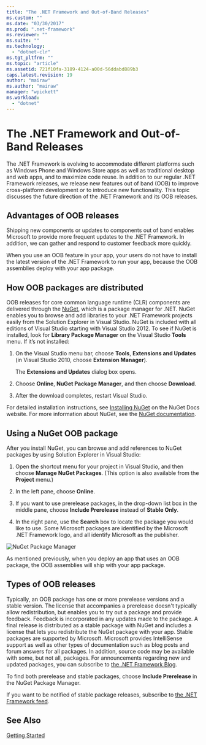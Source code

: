 ```yaml
---
title: "The .NET Framework and Out-of-Band Releases"
ms.custom: ""
ms.date: "03/30/2017"
ms.prod: ".net-framework"
ms.reviewer: ""
ms.suite: ""
ms.technology: 
  - "dotnet-clr"
ms.tgt_pltfrm: ""
ms.topic: "article"
ms.assetid: 721f10fa-3189-4124-a00d-56ddabd889b3
caps.latest.revision: 19
author: "mairaw"
ms.author: "mairaw"
manager: "wpickett"
ms.workload: 
  - "dotnet"
---
```

# The .NET Framework and Out-of-Band Releases
The .NET Framework is evolving to accommodate different platforms such as Windows Phone and Windows Store apps as well as traditional desktop and web apps, and to maximize code reuse. In addition to our regular .NET Framework releases, we release new features out of band (OOB) to improve cross-platform development or to introduce new functionality. This topic discusses the future direction of the .NET Framework and its OOB releases.  
  
## Advantages of OOB releases  
 Shipping new components or updates to components out of band enables Microsoft to provide more frequent updates to the .NET Framework. In addition, we can gather and respond to customer feedback more quickly.  
  
 When you use an OOB feature in your app, your users do not have to install the latest version of the .NET Framework to run your app, because the OOB assemblies deploy with your app package.  
  
## How OOB packages are distributed  
OOB releases for core common language runtime (CLR) components are delivered through the [NuGet](https://www.nuget.org/), which is a package manager for .NET. NuGet enables you to browse and add libraries to your .NET Framework projects easily from the Solution Explorer in Visual Studio. NuGet is included with all editions of Visual Studio starting with Visual Studio 2012. To see if NuGet is installed, look for **Library Package Manager** on the Visual Studio **Tools** menu. If it’s not installed:  
  
1.  On the Visual Studio menu bar, choose **Tools**, **Extensions and Updates** (in Visual Studio 2010, choose **Extension Manager**).  
  
     The **Extensions and Updates** dialog box opens.  
  
2.  Choose **Online**, **NuGet Package Manager**, and then choose **Download**.  
  
3.  After the download completes, restart Visual Studio.  
  
 For detailed installation instructions, see [Installing NuGet](http://docs.nuget.org/docs/start-here/installing-nuget) on the NuGet Docs website. For more information about NuGet, see the [NuGet documentation](http://docs.nuget.org/).  
  
## Using a NuGet OOB package  
 After you install NuGet, you can browse and add references to NuGet packages by using Solution Explorer in Visual Studio:  
  
1.  Open the shortcut menu for your project in Visual Studio, and then choose **Manage NuGet Packages**. (This option is also available from the **Project** menu.)  
  
2.  In the left pane, choose **Online**.  
  
3.  If you want to use prerelease packages, in the drop-down list box in the middle pane, choose **Include Prerelease** instead of **Stable Only**.  
  
4.  In the right pane, use the **Search** box to locate the package you would like to use. Some Microsoft packages are identified by the Microsoft .NET Framework logo, and all identify Microsoft as the publisher.  
  
 ![NuGet Package Manager](../../../docs/framework/get-started/media/clrnugetdialog.png "clrNugetDialog")  
  
 As mentioned previously, when you deploy an app that uses an OOB package, the OOB assemblies will ship with your app package.  
  
## Types of OOB releases  
 Typically, an OOB package has one or more prerelease versions and a stable version. The license that accompanies a prerelease doesn't typically allow redistribution, but enables you to try out a package and provide feedback. Feedback is incorporated in any updates made to the package. A final release is distributed as a stable package with NuGet and includes a license that lets you redistribute the NuGet package with your app. Stable packages are supported by Microsoft. Microsoft provides IntelliSense support as well as other types of documentation such as blog posts and forum answers for all packages. In addition, source code may be available with some, but not all, packages. For announcements regarding new and updated packages, you can subscribe to [the .NET Framework Blog](http://blogs.msdn.com/b/dotnet/).  
  
 To find both prerelease and stable packages, choose **Include Prerelease** in the NuGet Package Manager.  
  
 If you want to be notified of stable package releases, subscribe to [the .NET Framework feed](https://nuget.org/api/v2/curated-feeds/dotnetframework/Packages/).  
  
## See Also  
 [Getting Started](../../../docs/framework/get-started/index.md)
